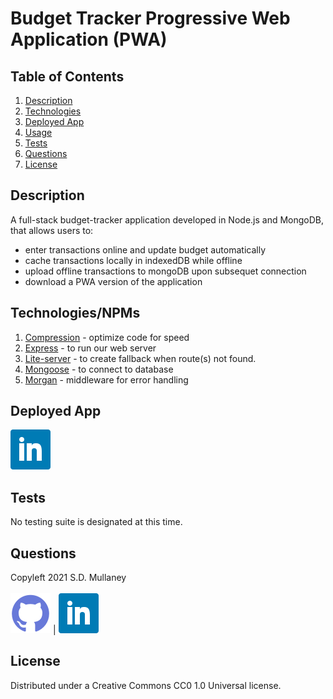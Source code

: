 # Budget Tracker Progressive Web Application (PWA) 

## Table of Contents
1. [Description](#description)
2. [Technologies](#technologies)
3. [Deployed App](#installation)
4. [Usage](#usage)
5. [Tests](#tests)
6. [Questions](#questions)
7. [License](#license)

## Description
A full-stack budget-tracker application developed in Node.js and MongoDB, that allows users to:
* enter transactions online and update budget automatically
* cache transactions locally in indexedDB while offline
* upload offline transactions to mongoDB upon subsequet connection
* download a PWA version of the application

## Technologies/NPMs
1. [Compression]() - optimize code for speed
2. [Express]() - to run our web server
3. [Lite-server]() - to create fallback when route(s) not found.
4. [Mongoose]() - to connect to database
5. [Morgan]() - middleware for error handling

## Deployed App
[![Budget Tracker](assets/linkedin.png)](https://www.linkedin.com/in/shea-m-mullaney/)

## Tests
No testing suite is designated at this time.

## Questions
Copyleft 2021 S.D. Mullaney<br />
<br />
[![Github](assets/github.png)](https://github.com/seagda)  |  [![LinkedIn](assets/linkedin.png)](https://www.linkedin.com/in/shea-m-mullaney/)

## License
Distributed under a Creative Commons CC0 1.0 Universal license.